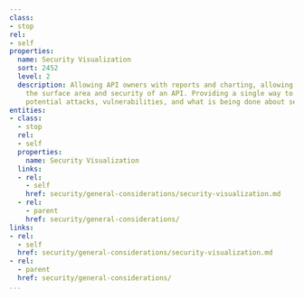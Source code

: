 ```yaml
---
class:
- stop
rel:
- self
properties:
  name: Security Visualization
  sort: 2452
  level: 2
  description: Allowing API owners with reports and charting, allowing them to visualize
    the surface area and security of an API. Providing a single way to see all the
    potential attacks, vulnerabilities, and what is being done about security overall.
entities:
- class:
  - stop
  rel:
  - self
  properties:
    name: Security Visualization
  links:
  - rel:
    - self
    href: security/general-considerations/security-visualization.md
  - rel:
    - parent
    href: security/general-considerations/
links:
- rel:
  - self
  href: security/general-considerations/security-visualization.md
- rel:
  - parent
  href: security/general-considerations/
...
```

